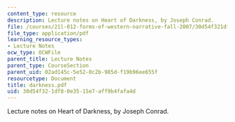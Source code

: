```yaml
---
content_type: resource
description: Lecture notes on Heart of Darkness, by Joseph Conrad.
file: /courses/21l-012-forms-of-western-narrative-fall-2007/30d54f321df80e3515e7aff9b4fafa4d_darkness.pdf
file_type: application/pdf
learning_resource_types:
- Lecture Notes
ocw_type: OCWFile
parent_title: Lecture Notes
parent_type: CourseSection
parent_uid: 02ad145c-5e52-0c2b-985d-f19b96ee655f
resourcetype: Document
title: darkness.pdf
uid: 30d54f32-1df8-0e35-15e7-aff9b4fafa4d
---
```

Lecture notes on Heart of Darkness, by Joseph Conrad.

